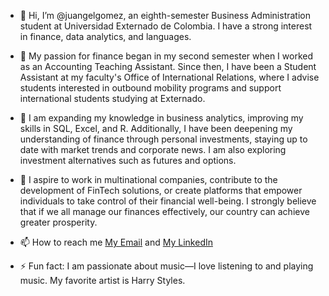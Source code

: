 - 👋 Hi, I’m @juangelgomez, an eighth-semester Business Administration student at Universidad Externado de Colombia. I have a strong interest in finance, data analytics, and languages.
  
- 👀 My passion for finance began in my second semester when I worked as an Accounting Teaching Assistant. Since then, I have been a Student Assistant at my faculty's Office of         International Relations, where I advise students interested in outbound mobility programs and support international students studying at Externado.
  
- 🌱 I am expanding my knowledge in business analytics, improving my skills in SQL, Excel, and R. Additionally, I have been deepening my understanding of finance through personal investments, staying up to date with market trends and corporate news. I am also exploring investment alternatives such as futures and options.
  
- 💞️ I aspire to work in multinational companies, contribute to the development of FinTech solutions, or create platforms that empower individuals to take control of their financial well-being. I strongly believe that if we all manage our finances effectively, our country can achieve greater prosperity.
  
- 📫 How to reach me [My Email](juangel.gomez@gmail.com) and [My LinkedIn](www.linkedin.com/in/juan-angel-gómez-garzón-77908927b)

- ⚡ Fun fact: I am passionate about music—I love listening to and playing music. My favorite artist is Harry Styles.

<!---
juangelgomez/juangelgomez is a ✨ special ✨ repository because its `README.md` (this file) appears on your GitHub profile.
You can click the Preview link to take a look at your changes.
--->
